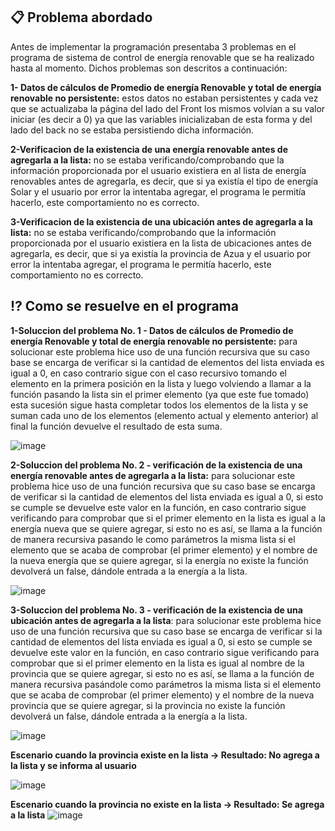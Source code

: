 ## **:clipboard: Problema abordado**


Antes de implementar la programación presentaba 3 problemas en el programa de sistema de control de energía renovable que se ha realizado hasta al momento. Dichos problemas son descritos a continuación:

**1- Datos de cálculos de Promedio de energía Renovable y total de energía renovable no persistente:** estos datos no estaban persistentes y cada vez que se actualizaba la página del lado del Front los mismos volvían a su valor iniciar (es decir a 0) ya que las variables inicializaban de esta forma y del lado del back no se estaba persistiendo dicha información.

**2-Verificacion de la existencia de una energía renovable antes de agregarla a la lista:** no se estaba verificando/comprobando que la información proporcionada por el usuario existiera en al lista de energía renovables antes de agregarla, es decir, que si ya existía el tipo de energía Solar y el usuario por error la intentaba agregar, el programa le permitía hacerlo, este comportamiento no es correcto.


**3-Verificacion de la existencia de una ubicación antes de agregarla a la lista:** no se estaba verificando/comprobando que la información proporcionada por el usuario existiera en la lista de ubicaciones antes de agregarla, es decir, que si ya existía la provincia de Azua y el usuario por error la intentaba agregar, el programa le permitía hacerlo, este comportamiento no es correcto.


## **:interrobang: Como se resuelve en el programa**

**1-Soluccion del problema No. 1 - Datos de cálculos de Promedio de energía Renovable y total de energía renovable no persistente:** para solucionar este problema hice uso de una función recursiva que su caso base se encarga de verificar si la cantidad de elementos del lista enviada es igual a 0, en caso contrario sigue con el caso recursivo tomando el elemento en la primera posición en la lista y luego volviendo a llamar a la función pasando la lista sin el primer elemento (ya que este fue tomado) esta sucesión sigue hasta completar todos los elementos de la lista y se suman cada uno de los elementos (elemento actual y elemento anterior) al final la función devuelve el resultado de esta suma.

![image](https://github.com/SamuelPerez27/SIMER-RD/assets/61362199/39b53c3d-a433-4536-94ff-cc6005b7bc2b)


**2-Soluccion del problema No. 2 - verificación de la existencia de una energía renovable antes de agregarla a la lista:** para solucionar este problema hice uso de una función recursiva que su caso base se encarga de verificar si la cantidad de elementos del lista enviada es igual a 0, si esto se cumple se devuelve este valor en la función, en caso contrario sigue verificando para comprobar que si el primer elemento en la lista es igual a la energía nueva que se quiere agregar, si esto no es así, se llama a la función de manera recursiva pasando le como parámetros la misma lista si el elemento que se acaba de comprobar (el primer elemento) y el nombre de la nueva energía que se quiere agregar, si la energía no existe la función devolverá un false, dándole entrada a la energía a la lista.

![image](https://github.com/SamuelPerez27/SIMER-RD/assets/61362199/b76e0be9-5534-467c-b5a9-ef4b708e0793)

**3-Soluccion del problema No. 3 - verificación de la existencia de una ubicación antes de agregarla a la lista**: para solucionar este problema hice uso de una función recursiva que su caso base se encarga de verificar si la cantidad de elementos del lista enviada es igual a 0, si esto se cumple se devuelve este valor en la función, en caso contrario sigue verificando para comprobar que si el primer elemento en la lista es igual al nombre de la provincia que se quiere agregar, si esto no es así, se llama a la función de manera recursiva pasándole como parámetros la misma lista si el elemento que se acaba de comprobar (el primer elemento) y el nombre de la nueva provincia que se quiere agregar, si la provincia no existe la función devolverá un false, dándole entrada a la energía a la lista.

![image](https://github.com/SamuelPerez27/SIMER-RD/assets/61362199/40e24e33-151e-4ca5-8fb1-f5676325ffaa)


**Escenario cuando la provincia existe en la lista -> Resultado: No agrega a la lista y se informa al usuario** 

![image](https://github.com/SamuelPerez27/SIMER-RD/assets/61362199/402718ec-7314-47d8-aa32-558e4c2539e4)

**Escenario cuando la provincia no existe en la lista -> Resultado: Se agrega a la lista** 
![image](https://github.com/SamuelPerez27/SIMER-RD/assets/61362199/27e41007-c55a-40eb-acff-52154f6e997b)
